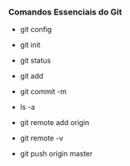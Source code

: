 ### Comandos Essenciais do Git

* git config

* git init 

* git status 

* git add

* git commit -m

* ls -a

* git remote add origin 

* git remote -v

* git push origin master

  
